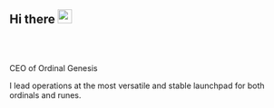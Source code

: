<div>
  <h2> Hi there <img src="https://media.giphy.com/media/hvRJCLFzcasrR4ia7z/giphy.gif" width="25px"> 
  </h2>
</div>



<br/>

<br/>

CEO of Ordinal Genesis

I lead operations at the most versatile and stable launchpad for both ordinals and runes.

<br>
</div>
